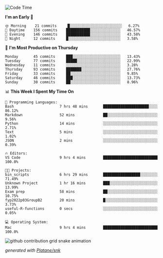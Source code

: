 <!--START_SECTION:waka-->
![Code Time](http://img.shields.io/badge/Code%20Time-109%20hrs%2034%20mins-blue)

**I'm an Early 🐤** 

```text
🌞 Morning    21 commits     █░░░░░░░░░░░░░░░░░░░░░░░░   6.27% 
🌆 Daytime    156 commits    ███████████░░░░░░░░░░░░░░   46.57% 
🌃 Evening    146 commits    ███████████░░░░░░░░░░░░░░   43.58% 
🌙 Night      12 commits     █░░░░░░░░░░░░░░░░░░░░░░░░   3.58%

```
📅 **I'm Most Productive on Thursday** 

```text
Monday       45 commits     ███░░░░░░░░░░░░░░░░░░░░░░   13.43% 
Tuesday      77 commits     █████░░░░░░░░░░░░░░░░░░░░   22.99% 
Wednesday    11 commits     ░░░░░░░░░░░░░░░░░░░░░░░░░   3.28% 
Thursday     93 commits     ███████░░░░░░░░░░░░░░░░░░   27.76% 
Friday       33 commits     ██░░░░░░░░░░░░░░░░░░░░░░░   9.85% 
Saturday     46 commits     ███░░░░░░░░░░░░░░░░░░░░░░   13.73% 
Sunday       30 commits     ██░░░░░░░░░░░░░░░░░░░░░░░   8.96%

```


📊 **This Week I Spent My Time On** 

```text
💬 Programming Languages: 
Bash                     7 hrs 48 mins       █████████████████████░░░░   86.12% 
Markdown                 52 mins             ██░░░░░░░░░░░░░░░░░░░░░░░   9.56% 
Python                   14 mins             ░░░░░░░░░░░░░░░░░░░░░░░░░   2.71% 
Text                     5 mins              ░░░░░░░░░░░░░░░░░░░░░░░░░   1.02% 
JSON                     2 mins              ░░░░░░░░░░░░░░░░░░░░░░░░░   0.39%

🔥 Editors: 
VS Code                  9 hrs 4 mins        █████████████████████████   100.0%

🐱‍💻 Projects: 
bin_scripts              6 hrs 29 mins       █████████████████░░░░░░░░   71.49% 
Unknown Project          1 hr 16 mins        ███░░░░░░░░░░░░░░░░░░░░░░   13.99% 
Exam prep                58 mins             ██░░░░░░░░░░░░░░░░░░░░░░░   10.75% 
fyp2022p03GroupB2        20 mins             █░░░░░░░░░░░░░░░░░░░░░░░░   3.73% 
useful-R-functions       0 secs              ░░░░░░░░░░░░░░░░░░░░░░░░░   0.05%

💻 Operating System: 
Mac                      9 hrs 4 mins        █████████████████████████   100.0%

```


<!--END_SECTION:waka-->


<!--Snake Game-->
![github contribution grid snake animation](https://raw.githubusercontent.com/viggo-gascou/viggo-gascou/output/github-contribution-grid-snake.svg)

_generated with [Platane/snk](https://github.com/Platane/snk)_
<!--Snake Game-->

